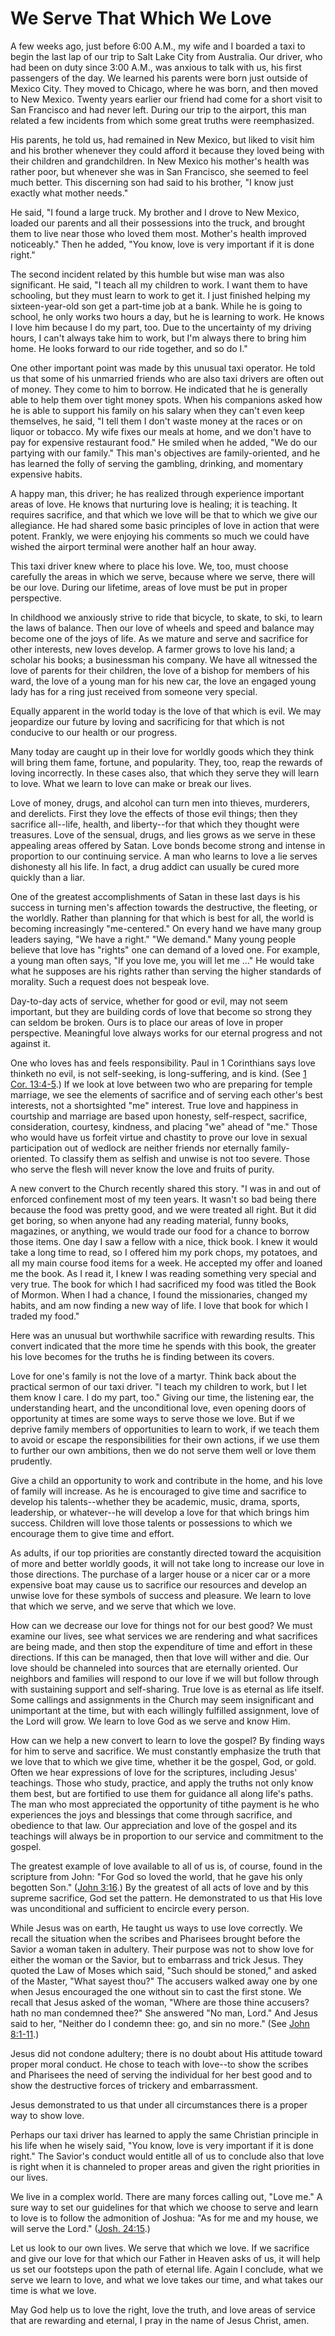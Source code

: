 # We Serve That Which We Love

A few weeks ago, just before 6:00 A.M., my wife and I boarded a taxi to begin
the last lap of our trip to Salt Lake City from Australia. Our driver, who had
been on duty since 3:00 A.M., was anxious to talk with us, his first
passengers of the day. We learned his parents were born just outside of Mexico
City. They moved to Chicago, where he was born, and then moved to New Mexico.
Twenty years earlier our friend had come for a short visit to San Francisco
and had never left. During our trip to the airport, this man related a few
incidents from which some great truths were reemphasized.

His parents, he told us, had remained in New Mexico, but liked to visit him
and his brother whenever they could afford it because they loved being with
their children and grandchildren. In New Mexico his mother's health was rather
poor, but whenever she was in San Francisco, she seemed to feel much better.
This discerning son had said to his brother, "I know just exactly what mother
needs."

He said, "I found a large truck. My brother and I drove to New Mexico, loaded
our parents and all their possessions into the truck, and brought them to live
near those who loved them most. Mother's health improved noticeably." Then he
added, "You know, love is very important if it is done right."

The second incident related by this humble but wise man was also significant.
He said, "I teach all my children to work. I want them to have schooling, but
they must learn to work to get it. I just finished helping my sixteen-year-old
son get a part-time job at a bank. While he is going to school, he only works
two hours a day, but he is learning to work. He knows I love him because I do
my part, too. Due to the uncertainty of my driving hours, I can't always take
him to work, but I'm always there to bring him home. He looks forward to our
ride together, and so do I."

One other important point was made by this unusual taxi operator. He told us
that some of his unmarried friends who are also taxi drivers are often out of
money. They come to him to borrow. He indicated that he is generally able to
help them over tight money spots. When his companions asked how he is able to
support his family on his salary when they can't even keep themselves, he
said, "I tell them I don't waste money at the races or on liquor or tobacco.
My wife fixes our meals at home, and we don't have to pay for expensive
restaurant food." He smiled when he added, "We do our partying with our
family." This man's objectives are family-oriented, and he has learned the
folly of serving the gambling, drinking, and momentary expensive habits.

A happy man, this driver; he has realized through experience important areas
of love. He knows that nurturing love is healing; it is teaching. It requires
sacrifice, and that which we love will be that to which we give our
allegiance. He had shared some basic principles of love in action that were
potent. Frankly, we were enjoying his comments so much we could have wished
the airport terminal were another half an hour away.

This taxi driver knew where to place his love. We, too, must choose carefully
the areas in which we serve, because where we serve, there will be our love.
During our lifetime, areas of love must be put in proper perspective.

In childhood we anxiously strive to ride that bicycle, to skate, to ski, to
learn the laws of balance. Then our love of wheels and speed and balance may
become one of the joys of life. As we mature and serve and sacrifice for other
interests, new loves develop. A farmer grows to love his land; a scholar his
books; a businessman his company. We have all witnessed the love of parents
for their children, the love of a bishop for members of his ward, the love of
a young man for his new car, the love an engaged young lady has for a ring
just received from someone very special.

Equally apparent in the world today is the love of that which is evil. We may
jeopardize our future by loving and sacrificing for that which is not
conducive to our health or our progress.

Many today are caught up in their love for worldly goods which they think will
bring them fame, fortune, and popularity. They, too, reap the rewards of
loving incorrectly. In these cases also, that which they serve they will learn
to love. What we learn to love can make or break our lives.

Love of money, drugs, and alcohol can turn men into thieves, murderers, and
derelicts. First they love the effects of those evil things; then they
sacrifice all--life, health, and liberty--for that which they thought were
treasures. Love of the sensual, drugs, and lies grows as we serve in these
appealing areas offered by Satan. Love bonds become strong and intense in
proportion to our continuing service. A man who learns to love a lie serves
dishonesty all his life. In fact, a drug addict can usually be cured more
quickly than a liar.

One of the greatest accomplishments of Satan in these last days is his success
in turning men's affection towards the destructive, the fleeting, or the
worldly. Rather than planning for that which is best for all, the world is
becoming increasingly "me-centered." On every hand we have many group leaders
saying, "We have a right." "We demand." Many young people believe that love
has "rights" one can demand of a loved one. For example, a young man often
says, "If you love me, you will let me ..." He would take what he supposes are
his rights rather than serving the higher standards of morality. Such a
request does not bespeak love.

Day-to-day acts of service, whether for good or evil, may not seem important,
but they are building cords of love that become so strong they can seldom be
broken. Ours is to place our areas of love in proper perspective. Meaningful
love always works for our eternal progress and not against it.

One who loves has and feels responsibility. Paul in 1 Corinthians says love
thinketh no evil, is not self-seeking, is long-suffering, and is kind. (See [1
Cor. 13:4-5](https://www.lds.org/scriptures/nt/1-cor/13.4-5?lang=eng#3).) If
we look at love between two who are preparing for temple marriage, we see the
elements of sacrifice and of serving each other's best interests, not a
shortsighted "me" interest. True love and happiness in courtship and marriage
are based upon honesty, self-respect, sacrifice, consideration, courtesy,
kindness, and placing "we" ahead of "me." Those who would have us forfeit
virtue and chastity to prove our love in sexual participation out of wedlock
are neither friends nor eternally family-oriented. To classify them as selfish
and unwise is not too severe. Those who serve the flesh will never know the
love and fruits of purity.

A new convert to the Church recently shared this story. "I was in and out of
enforced confinement most of my teen years. It wasn't so bad being there
because the food was pretty good, and we were treated all right. But it did
get boring, so when anyone had any reading material, funny books, magazines,
or anything, we would trade our food for a chance to borrow those items. One
day I saw a fellow with a nice, thick book. I knew it would take a long time
to read, so I offered him my pork chops, my potatoes, and all my main course
food items for a week. He accepted my offer and loaned me the book. As I read
it, I knew I was reading something very special and very true. The book for
which I had sacrificed my food was titled the Book of Mormon. When I had a
chance, I found the missionaries, changed my habits, and am now finding a new
way of life. I love that book for which I traded my food."

Here was an unusual but worthwhile sacrifice with rewarding results. This
convert indicated that the more time he spends with this book, the greater his
love becomes for the truths he is finding between its covers.

Love for one's family is not the love of a martyr. Think back about the
practical sermon of our taxi driver. "I teach my children to work, but I let
them know I care. I do my part, too." Giving our time, the listening ear, the
understanding heart, and the unconditional love, even opening doors of
opportunity at times are some ways to serve those we love. But if we deprive
family members of opportunities to learn to work, if we teach them to avoid or
escape the responsibilities for their own actions, if we use them to further
our own ambitions, then we do not serve them well or love them prudently.

Give a child an opportunity to work and contribute in the home, and his love
of family will increase. As he is encouraged to give time and sacrifice to
develop his talents--whether they be academic, music, drama, sports,
leadership, or whatever--he will develop a love for that which brings him
success. Children will love those talents or possessions to which we encourage
them to give time and effort.

As adults, if our top priorities are constantly directed toward the
acquisition of more and better worldly goods, it will not take long to
increase our love in those directions. The purchase of a larger house or a
nicer car or a more expensive boat may cause us to sacrifice our resources and
develop an unwise love for these symbols of success and pleasure. We learn to
love that which we serve, and we serve that which we love.

How can we decrease our love for things not for our best good? We must examine
our lives, see what services we are rendering and what sacrifices are being
made, and then stop the expenditure of time and effort in these directions. If
this can be managed, then that love will wither and die. Our love should be
channeled into sources that are eternally oriented. Our neighbors and families
will respond to our love if we will but follow through with sustaining support
and self-sharing. True love is as eternal as life itself. Some callings and
assignments in the Church may seem insignificant and unimportant at the time,
but with each willingly fulfilled assignment, love of the Lord will grow. We
learn to love God as we serve and know Him.

How can we help a new convert to learn to love the gospel? By finding ways for
him to serve and sacrifice. We must constantly emphasize the truth that we
love that to which we give time, whether it be the gospel, God, or gold. Often
we hear expressions of love for the scriptures, including Jesus' teachings.
Those who study, practice, and apply the truths not only know them best, but
are fortified to use them for guidance all along life's paths. The man who
most appreciated the opportunity of tithe payment is he who experiences the
joys and blessings that come through sacrifice, and obedience to that law. Our
appreciation and love of the gospel and its teachings will always be in
proportion to our service and commitment to the gospel.

The greatest example of love available to all of us is, of course, found in
the scripture from John: "For God so loved the world, that he gave his only
begotten Son." ([John
3:16](https://www.lds.org/scriptures/nt/john/3.16?lang=eng#15).) By the
greatest of all acts of love and by this supreme sacrifice, God set the
pattern. He demonstrated to us that His love was unconditional and sufficient
to encircle every person.

While Jesus was on earth, He taught us ways to use love correctly. We recall
the situation when the scribes and Pharisees brought before the Savior a woman
taken in adultery. Their purpose was not to show love for either the woman or
the Savior, but to embarrass and trick Jesus. They quoted the Law of Moses
which said, "Such should be stoned," and asked of the Master, "What sayest
thou?" The accusers walked away one by one when Jesus encouraged the one
without sin to cast the first stone. We recall that Jesus asked of the woman,
"Where are those thine accusers? hath no man condemned thee?" She answered "No
man, Lord." And Jesus said to her, "Neither do I condemn thee: go, and sin no
more." (See [John
8:1-11](https://www.lds.org/scriptures/nt/john/8.1-11?lang=eng#0).)

Jesus did not condone adultery; there is no doubt about His attitude toward
proper moral conduct. He chose to teach with love--to show the scribes and
Pharisees the need of serving the individual for her best good and to show the
destructive forces of trickery and embarrassment.

Jesus demonstrated to us that under all circumstances there is a proper way to
show love.

Perhaps our taxi driver has learned to apply the same Christian principle in
his life when he wisely said, "You know, love is very important if it is done
right." The Savior's conduct would entitle all of us to conclude also that
love is right when it is channeled to proper areas and given the right
priorities in our lives.

We live in a complex world. There are many forces calling out, "Love me." A
sure way to set our guidelines for that which we choose to serve and learn to
love is to follow the admonition of Joshua: "As for me and my house, we will
serve the Lord." ([Josh.
24:15](https://www.lds.org/scriptures/ot/josh/24.15?lang=eng#14).)

Let us look to our own lives. We serve that which we love. If we sacrifice and
give our love for that which our Father in Heaven asks of us, it will help us
set our footsteps upon the path of eternal life. Again I conclude, what we
serve we learn to love, and what we love takes our time, and what takes our
time is what we love.

May God help us to love the right, love the truth, and love areas of service
that are rewarding and eternal, I pray in the name of Jesus Christ, amen.

